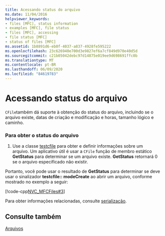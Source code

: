 ```yaml
---
title: Acessando status do arquivo
ms.date: 11/04/2016
helpviewer_keywords:
- files [MFC], status information
- examples [MFC], file status
- files [MFC], accessing
- file status [MFC]
- status of files [MFC]
ms.assetid: 1b8891d6-eb0f-4037-a837-4928fe595222
ms.openlocfilehash: 23c626940e700d3e9827ef6a7cf849d970e40d5d
ms.sourcegitcommit: c21b05042debc97d14875e019ee9d698691ffc0b
ms.translationtype: MT
ms.contentlocale: pt-BR
ms.lasthandoff: 06/09/2020
ms.locfileid: "84619783"
---
```

# <a name="accessing-file-status"></a>Acessando status do arquivo

`CFile`também dá suporte à obtenção do status do arquivo, incluindo se o arquivo existe, datas de criação e modificação e horas, tamanho lógico e caminho.

### <a name="to-get-file-status"></a>Para obter o status do arquivo

1. Use a classe [testcfile](reference/cfile-class.md) para obter e definir informações sobre um arquivo. Um aplicativo útil é usar a `CFile` função de membro estático **GetStatus** para determinar se um arquivo existe. **GetStatus** retornará 0 se o arquivo especificado não existir.

Portanto, você pode usar o resultado de **GetStatus** para determinar se deve usar o sinalizador **testcfile:: modeCreate** ao abrir um arquivo, conforme mostrado no exemplo a seguir:

[!code-cpp[NVC_MFCFiles#3](../atl-mfc-shared/reference/codesnippet/cpp/accessing-file-status_1.cpp)]

Para obter informações relacionadas, consulte [serialização](serialization-in-mfc.md).

## <a name="see-also"></a>Consulte também

[Arquivos](files-in-mfc.md)
